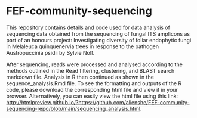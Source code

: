 # FEF-community-sequencing

This repository contains details and code used for data analysis of sequencing data obtained from the sequencing of fungal ITS amplicons as part of an honours project: Investigating diversity of foliar endophytic fungi in Melaleuca quinquenervia trees in response to the pathogen Austropuccinia psidii by Sylvie Nolf.

After sequencing, reads were processed and analysed according to the methods outlined in the Read filtering, clustering, and BLAST search markdown file. Analysis in R then continued as shown in the sequence_analysis.Rmd file. To see the formatting and outputs of the R code, please download the corresponding html file and view it in your browser. Alternatively, you can easily view the html file using this link: http://htmlpreview.github.io/?https://github.com/alienshe/FEF-community-sequencing-repo/blob/main/sequencing_analysis.html.

